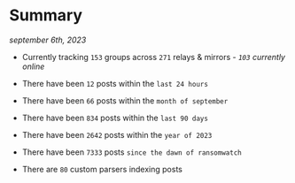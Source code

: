 
# Summary
_september 6th, 2023_

- Currently tracking `153` groups across `271` relays & mirrors - _`103` currently online_

- There have been `12` posts within the `last 24 hours`

- There have been `66` posts within the `month of september`

- There have been `834` posts within the `last 90 days`

- There have been `2642` posts within the `year of 2023`

- There have been `7333` posts `since the dawn of ransomwatch`

- There are `80` custom parsers indexing posts
